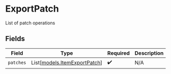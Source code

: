 # ExportPatch

List of patch operations


## Fields

| Field                                                        | Type                                                         | Required                                                     | Description                                                  |
| ------------------------------------------------------------ | ------------------------------------------------------------ | ------------------------------------------------------------ | ------------------------------------------------------------ |
| `patches`                                                    | List[[models.ItemExportPatch](../models/itemexportpatch.md)] | :heavy_check_mark:                                           | N/A                                                          |